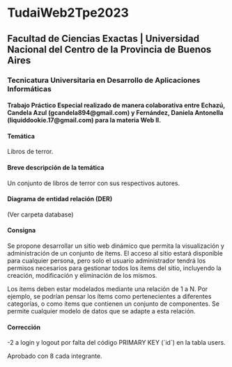 <h1>TudaiWeb2Tpe2023</h1>

<h2>Facultad de Ciencias Exactas | Universidad Nacional del Centro de la Provincia de Buenos Aires</h2>

<h3>Tecnicatura Universitaria en Desarrollo de Aplicaciones Informáticas</h3>

<h4>Trabajo Práctico Especial realizado de manera colaborativa entre Echazú, Candela Azul (gcandela894@gmail.com) y Fernández, Daniela Antonella (liquiddookie.17@gmail.com) para la materia Web II.</h4>

<h4>Temática</h4>
<p>Libros de terror.</p>

<h4>Breve descripción de la temática</h4>
<p>Un conjunto de libros de terror con sus respectivos autores.</p>

<h4>Diagrama de entidad relación (DER)</h4>
<p>(Ver carpeta database)</p>

<h4>Consigna</h4>
<p>Se propone desarrollar un sitio web dinámico que permita la visualización y administración de un conjunto de ítems. El acceso al sitio estará disponible para cualquier persona, pero solo el usuario administrador tendrá los permisos necesarios para gestionar todos los ítems del sitio, incluyendo la creación, modificación y eliminación de los mismos.</p>

<p>Los ítems deben estar modelados mediante una relación de 1 a N. Por ejemplo, se podrían pensar los ítems como pertenecientes a diferentes categorías, o como ítems que contienen un conjunto de componentes. Se permite cualquier modelo de datos que se adapte a esta relación.</p>

<h4>Corrección</h4>
<p>-2 a login y logout por falta del código PRIMARY KEY (`id`) en la tabla users.</p>

<p>Aprobado con 8 cada integrante.</p>
